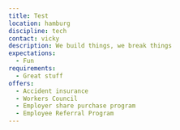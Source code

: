 ```yaml
---
title: Test
location: hamburg
discipline: tech
contact: vicky
description: We build things, we break things
expectations:
  - Fun
requirements:
  - Great stuff
offers:
  - Accident insurance
  - Workers Council
  - Employer share purchase program
  - Employee Referral Program
---
```

